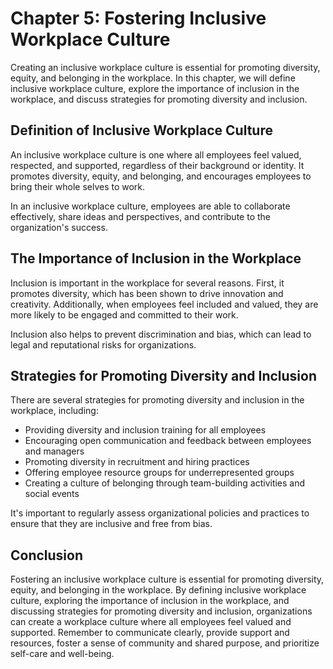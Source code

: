 Chapter 5: Fostering Inclusive Workplace Culture
================================================

Creating an inclusive workplace culture is essential for promoting diversity, equity, and belonging in the workplace. In this chapter, we will define inclusive workplace culture, explore the importance of inclusion in the workplace, and discuss strategies for promoting diversity and inclusion.

Definition of Inclusive Workplace Culture
-----------------------------------------

An inclusive workplace culture is one where all employees feel valued, respected, and supported, regardless of their background or identity. It promotes diversity, equity, and belonging, and encourages employees to bring their whole selves to work.

In an inclusive workplace culture, employees are able to collaborate effectively, share ideas and perspectives, and contribute to the organization's success.

The Importance of Inclusion in the Workplace
--------------------------------------------

Inclusion is important in the workplace for several reasons. First, it promotes diversity, which has been shown to drive innovation and creativity. Additionally, when employees feel included and valued, they are more likely to be engaged and committed to their work.

Inclusion also helps to prevent discrimination and bias, which can lead to legal and reputational risks for organizations.

Strategies for Promoting Diversity and Inclusion
------------------------------------------------

There are several strategies for promoting diversity and inclusion in the workplace, including:

* Providing diversity and inclusion training for all employees
* Encouraging open communication and feedback between employees and managers
* Promoting diversity in recruitment and hiring practices
* Offering employee resource groups for underrepresented groups
* Creating a culture of belonging through team-building activities and social events

It's important to regularly assess organizational policies and practices to ensure that they are inclusive and free from bias.

Conclusion
----------

Fostering an inclusive workplace culture is essential for promoting diversity, equity, and belonging in the workplace. By defining inclusive workplace culture, exploring the importance of inclusion in the workplace, and discussing strategies for promoting diversity and inclusion, organizations can create a workplace culture where all employees feel valued and supported. Remember to communicate clearly, provide support and resources, foster a sense of community and shared purpose, and prioritize self-care and well-being.
